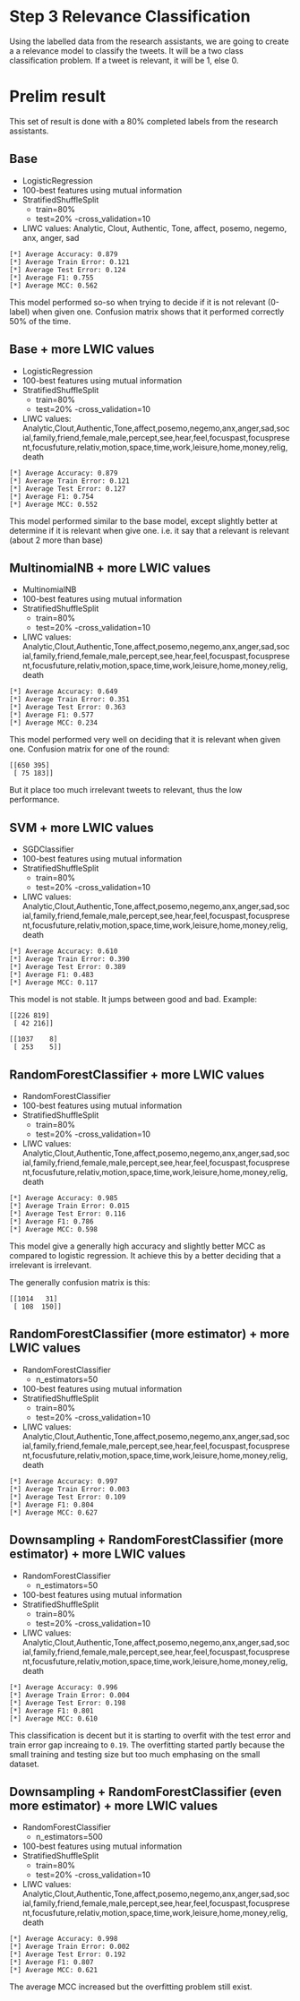 # Step 3 Relevance Classification
Using the labelled data from the research assistants, we are going to create a a relevance model to classify the tweets.
It will be a two class classification problem.
If a tweet is relevant, it will be 1, else 0.

# Prelim result
This set of result is done with a 80% completed labels from the research assistants.

## Base

- LogisticRegression
- 100-best features using mutual information 
- StratifiedShuffleSplit
    - train=80%
    - test=20%
    -cross_validation=10
- LIWC values: Analytic, Clout, Authentic, Tone, affect, posemo, negemo, anx, anger, sad

```
[*] Average Accuracy: 0.879
[*] Average Train Error: 0.121
[*] Average Test Error: 0.124
[*] Average F1: 0.755
[*] Average MCC: 0.562
```

This model performed so-so when trying to decide if it is not relevant (0-label) when given one.
Confusion matrix shows that it performed correctly 50% of the time.

## Base + more LWIC values

- LogisticRegression
- 100-best features using mutual information
- StratifiedShuffleSplit
    - train=80%
    - test=20%
    -cross_validation=10
- LIWC values: Analytic,Clout,Authentic,Tone,affect,posemo,negemo,anx,anger,sad,social,family,friend,female,male,percept,see,hear,feel,focuspast,focuspresent,focusfuture,relativ,motion,space,time,work,leisure,home,money,relig,death

```
[*] Average Accuracy: 0.879
[*] Average Train Error: 0.121
[*] Average Test Error: 0.127
[*] Average F1: 0.754
[*] Average MCC: 0.552
```

This model performed similar to the base model, except slightly better at determine if it is relevant when give one.
i.e. it say that a relevant is relevant (about 2 more than base) 

## MultinomialNB + more LWIC values

- MultinomialNB
- 100-best features using mutual information
- StratifiedShuffleSplit
    - train=80%
    - test=20%
    -cross_validation=10
- LIWC values: Analytic,Clout,Authentic,Tone,affect,posemo,negemo,anx,anger,sad,social,family,friend,female,male,percept,see,hear,feel,focuspast,focuspresent,focusfuture,relativ,motion,space,time,work,leisure,home,money,relig,death

```
[*] Average Accuracy: 0.649
[*] Average Train Error: 0.351
[*] Average Test Error: 0.363
[*] Average F1: 0.577
[*] Average MCC: 0.234
```

This model performed very well on deciding that it is relevant when given one.
Confusion matrix for one of the round:
```
[[650 395]
 [ 75 183]]
```
But it place too much irrelevant tweets to relevant, thus the low performance.

## SVM + more LWIC values

- SGDClassifier
- 100-best features using mutual information
- StratifiedShuffleSplit
    - train=80%
    - test=20%
    -cross_validation=10
- LIWC values: Analytic,Clout,Authentic,Tone,affect,posemo,negemo,anx,anger,sad,social,family,friend,female,male,percept,see,hear,feel,focuspast,focuspresent,focusfuture,relativ,motion,space,time,work,leisure,home,money,relig,death

```
[*] Average Accuracy: 0.610
[*] Average Train Error: 0.390
[*] Average Test Error: 0.389
[*] Average F1: 0.483
[*] Average MCC: 0.117
```

This model is not stable. It jumps between good and bad.
Example:
```
[[226 819]
 [ 42 216]]
 
[[1037    8]
 [ 253    5]]
```

## RandomForestClassifier + more LWIC values

- RandomForestClassifier
- 100-best features using mutual information
- StratifiedShuffleSplit
    - train=80%
    - test=20%
    -cross_validation=10
- LIWC values: Analytic,Clout,Authentic,Tone,affect,posemo,negemo,anx,anger,sad,social,family,friend,female,male,percept,see,hear,feel,focuspast,focuspresent,focusfuture,relativ,motion,space,time,work,leisure,home,money,relig,death

```
[*] Average Accuracy: 0.985
[*] Average Train Error: 0.015
[*] Average Test Error: 0.116
[*] Average F1: 0.786
[*] Average MCC: 0.598
```

This model give a generally high accuracy and slightly better MCC as compared to logistic regression.
It achieve this by a better deciding that a irrelevant is irrelevant.

The generally confusion matrix is this:
```
[[1014   31]
 [ 108  150]]
```

## RandomForestClassifier (more estimator) + more LWIC values

- RandomForestClassifier
    - n_estimators=50
- 100-best features using mutual information
- StratifiedShuffleSplit
    - train=80%
    - test=20%
    -cross_validation=10
- LIWC values: Analytic,Clout,Authentic,Tone,affect,posemo,negemo,anx,anger,sad,social,family,friend,female,male,percept,see,hear,feel,focuspast,focuspresent,focusfuture,relativ,motion,space,time,work,leisure,home,money,relig,death

```
[*] Average Accuracy: 0.997
[*] Average Train Error: 0.003
[*] Average Test Error: 0.109
[*] Average F1: 0.804
[*] Average MCC: 0.627
```

## Downsampling + RandomForestClassifier (more estimator) + more LWIC values

- RandomForestClassifier
    - n_estimators=50
- 100-best features using mutual information
- StratifiedShuffleSplit
    - train=80%
    - test=20%
    -cross_validation=10
- LIWC values: Analytic,Clout,Authentic,Tone,affect,posemo,negemo,anx,anger,sad,social,family,friend,female,male,percept,see,hear,feel,focuspast,focuspresent,focusfuture,relativ,motion,space,time,work,leisure,home,money,relig,death

```
[*] Average Accuracy: 0.996
[*] Average Train Error: 0.004
[*] Average Test Error: 0.198
[*] Average F1: 0.801
[*] Average MCC: 0.610
```

This classification is decent but it is starting to overfit with the test error and train error gap increaing to `0.19`.
The overfitting started partly because the small training and testing size but too much emphasing on the small dataset.

## Downsampling + RandomForestClassifier (even more estimator) + more LWIC values

- RandomForestClassifier
    - n_estimators=500
- 100-best features using mutual information
- StratifiedShuffleSplit
    - train=80%
    - test=20%
    -cross_validation=10
- LIWC values: Analytic,Clout,Authentic,Tone,affect,posemo,negemo,anx,anger,sad,social,family,friend,female,male,percept,see,hear,feel,focuspast,focuspresent,focusfuture,relativ,motion,space,time,work,leisure,home,money,relig,death

```
[*] Average Accuracy: 0.998
[*] Average Train Error: 0.002
[*] Average Test Error: 0.192
[*] Average F1: 0.807
[*] Average MCC: 0.621
```

The average MCC increased but the overfitting problem still exist.